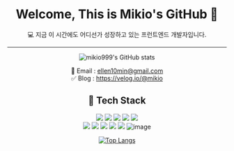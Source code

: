 <div align="center"><h1> Welcome, This is Mikio's GitHub 👋 </h1>

<center>💻 지금 이 시간에도 어디선가 성장하고 있는 프런트엔드 개발자입니다.<center>
 
---

![mikio999's GitHub stats](https://github-readme-stats.vercel.app/api?username=mikio999&show_icons=true&theme=radical)

📨 Email : ellen10min@gmail.com <br>
✅ Blog : https://velog.io/@mikio

🚩 Tech Stack
---

<img src="https://img.shields.io/badge/html5-E34F26?style=for-the-badge&logo=html5&logoColor=white"> <img src="https://img.shields.io/badge/css-1572B6?style=for-the-badge&logo=css3&logoColor=white">
<img src="https://img.shields.io/badge/javascript-F7DF1E?style=for-the-badge&logo=javascript&logoColor=black"> 
<img src="https://img.shields.io/badge/typescript-skyblue?style=for-the-badge&logo=typescript&logoColor=white"> 
<img src="https://img.shields.io/badge/sass-CC6699?style=for-the-badge&logo=sass&logoColor=white"></br>
<img src="https://img.shields.io/badge/react-61DAFB?style=for-the-badge&logo=react&logoColor=black">
<img src="https://img.shields.io/badge/git-F05032?style=for-the-badge&logo=git&logoColor=white">
<img src="https://img.shields.io/badge/github-181717?style=for-the-badge&logo=github&logoColor=white">
<img src="https://img.shields.io/badge/Python-3776AB?style=for-the-badge&logo=Python&logoColor=white">
<img src="https://img.shields.io/badge/Django-092E20.svg?&style=for-the-badge&logo=Django&logoColor=white"/>
![image](https://user-images.githubusercontent.com/96870855/208595572-21cedabd-421b-4db1-965f-ef2173101145.png)

[![Top Langs](https://github-readme-stats.vercel.app/api/top-langs/?username=mikio999&layout=compact&theme=blueberry&langs_count=6)](https://github.com/anuraghazra/github-readme-stats)
  

  </div>
